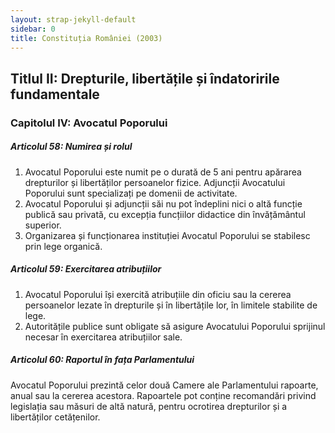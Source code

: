 ```yaml
---
layout: strap-jekyll-default
sidebar: 0
title: Constituția României (2003)
---
```


## Titlul II: Drepturile, libertățile și îndatoririle fundamentale

### Capitolul IV: Avocatul Poporului

##### **Articolul 58**: *Numirea și rolul*

1. Avocatul Poporului este numit pe o durată de 5 ani pentru apărarea drepturilor și libertăților persoanelor fizice. Adjuncții Avocatului Poporului sunt specializați pe domenii de activitate.
1. Avocatul Poporului și adjuncții săi nu pot îndeplini nici o altă funcție publică sau privată, cu excepția funcțiilor didactice din învățământul superior.
1. Organizarea și funcționarea instituției Avocatul Poporului se stabilesc prin lege organică.

##### **Articolul 59**: *Exercitarea atribuțiilor*

1. Avocatul Poporului își exercită atribuțiile din oficiu sau la cererea persoanelor lezate în drepturile și în libertățile lor, în limitele stabilite de lege.
1. Autoritățile publice sunt obligate să asigure Avocatului Poporului sprijinul necesar în exercitarea atribuțiilor sale.

##### **Articolul 60**: *Raportul în fața Parlamentului*

Avocatul Poporului prezintă celor două Camere ale Parlamentului rapoarte, anual sau la cererea acestora. Rapoartele pot conține recomandări privind legislația sau măsuri de altă natură, pentru ocrotirea drepturilor și a libertăților cetățenilor.